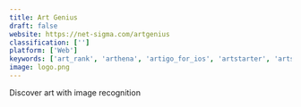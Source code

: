 ```yaml
---
title: Art Genius
draft: false 
website: https://net-sigma.com/artgenius
classification: ['']
platform: ['Web']
keywords: ['art_rank', 'arthena', 'artigo_for_ios', 'artstarter', 'artsy', 'avant_arte', 'cole', 'gif_cube', 'google_art_palette', 'magnus', 'masterworks', 'noiseless', 'patent_wall_art', 'pixelmator', 'pops', 'portion', 'pure_css_francine', 'relativity_of_time', 'retro_patents', 'rezella', 'snap_art', 'sprinklebit']
image: logo.png
---
```

Discover art with image recognition